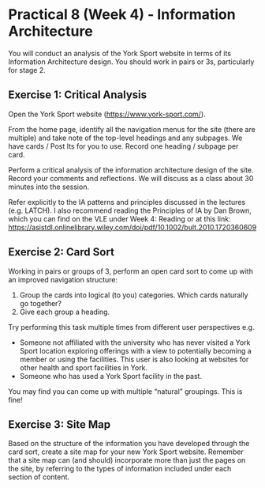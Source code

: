 # Practical 8 (Week 4) - Information Architecture
You will conduct an analysis of the York Sport website in terms of its Information Architecture design. You should work in pairs or 3s, particularly for stage 2. 
## Exercise 1: Critical Analysis
Open the York Sport website (https://www.york-sport.com/).

From the home page, identify all the navigation menus for the site (there are multiple) and take note of the top-level headings and any subpages. We have cards / Post Its for you to use. Record one heading / subpage per card.

Perform a critical analysis of the information architecture design of the site. Record your comments and reflections. We will discuss as a class about 30 minutes into the session.

Refer explicitly to the IA patterns and principles discussed in the lectures (e.g. LATCH). I also recommend reading the Principles of IA by Dan Brown, which you can find on the VLE under Week 4: Reading or at this link: https://asistdl.onlinelibrary.wiley.com/doi/pdf/10.1002/bult.2010.1720360609

## Exercise 2: Card Sort
Working in pairs or groups of 3, perform an open card sort to come up with an improved navigation structure:
1.	Group the cards into logical (to you) categories. Which cards naturally go together?
2.	Give each group a heading.

Try performing this task multiple times from different user perspectives e.g.
- Someone not affiliated with the university who has never visited a York Sport location exploring offerings with a view to potentially becoming a member or using the facilities. This user is also looking at websites for other health and sport facilities in York.
- Someone who has used a York Sport facility in the past.

You may find you can come up with multiple “natural” groupings. This is fine! 

## Exercise 3: Site Map
Based on the structure of the information you have developed through the card sort, create a site map for your new York Sport website. Remember that a site map can (and should) incorporate more than just the pages on the site, by referring to the types of information included under each section of content.
